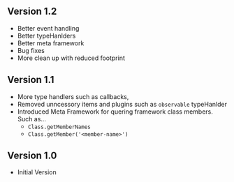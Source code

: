 ## Version 1.2

  - Better event handling
  - Better typeHanlders
  - Better meta framework
  - Bug fixes
  - More clean up with reduced footprint

## Version 1.1

- More type handlers such as callbacks,
- Removed unncessory items and plugins such as ```observable``` typeHanlder
- Introduced Meta Framework for quering framework class members.
  Such as...
  - ```Class.getMemberNames```
  - ```Class.getMember('<member-name>')```

## Version 1.0

- Initial Version